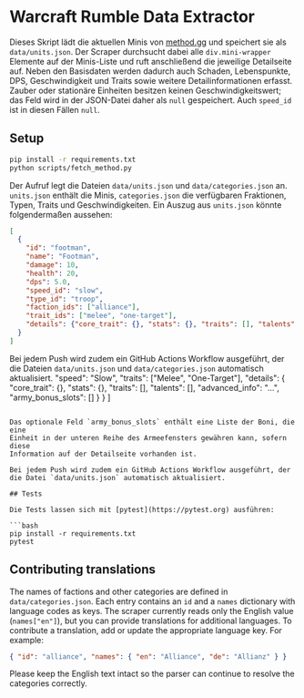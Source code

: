 # Warcraft Rumble Data Extractor

Dieses Skript lädt die aktuellen Minis von [method.gg](https://www.method.gg/warcraft-rumble/minis) und speichert sie als `data/units.json`.
Der Scraper durchsucht dabei alle `div.mini-wrapper` Elemente auf der Minis-Liste und ruft anschließend die jeweilige Detailseite auf.
Neben den Basisdaten werden dadurch auch Schaden, Lebenspunkte, DPS, Geschwindigkeit und Traits sowie weitere Detailinformationen erfasst.
Zauber oder stationäre Einheiten besitzen keinen Geschwindigkeitswert; das Feld wird in der JSON-Datei daher als `null` gespeichert. Auch `speed_id` ist in diesen Fällen `null`.

## Setup

```bash
pip install -r requirements.txt
python scripts/fetch_method.py
```

Der Aufruf legt die Dateien `data/units.json` und `data/categories.json` an.
`units.json` enthält die Minis, `categories.json` die verfügbaren Fraktionen,
Typen, Traits und Geschwindigkeiten.
Ein Auszug aus `units.json` könnte folgendermaßen aussehen:

```json
[
  {
    "id": "footman",
    "name": "Footman",
    "damage": 10,
    "health": 20,
    "dps": 5.0,
    "speed_id": "slow",
    "type_id": "troop",
    "faction_ids": ["alliance"],
    "trait_ids": ["melee", "one-target"],
    "details": {"core_trait": {}, "stats": {}, "traits": [], "talents": [], "advanced_info": "..."}
  }
]
```

Bei jedem Push wird zudem ein GitHub Actions Workflow ausgeführt, der die Dateien
`data/units.json` und `data/categories.json` automatisch aktualisiert.
    "speed": "Slow",
    "traits": ["Melee", "One-Target"],
    "details": {
      "core_trait": {},
      "stats": {},
      "traits": [],
      "talents": [],
      "advanced_info": "...",
      "army_bonus_slots": []
    }
  }
]
```

Das optionale Feld `army_bonus_slots` enthält eine Liste der Boni, die eine
Einheit in der unteren Reihe des Armeefensters gewähren kann, sofern diese
Information auf der Detailseite vorhanden ist.

Bei jedem Push wird zudem ein GitHub Actions Workflow ausgeführt, der die Datei `data/units.json` automatisch aktualisiert.

## Tests

Die Tests lassen sich mit [pytest](https://pytest.org) ausführen:

```bash
pip install -r requirements.txt
pytest
```

## Contributing translations

The names of factions and other categories are defined in
`data/categories.json`.  Each entry contains an `id` and a `names`
dictionary with language codes as keys.  The scraper currently reads only the
English value (`names["en"]`), but you can provide translations for additional
languages.  To contribute a translation, add or update the appropriate
language key.  For example:

```json
{ "id": "alliance", "names": { "en": "Alliance", "de": "Allianz" } }
```

Please keep the English text intact so the parser can continue to resolve the
categories correctly.
